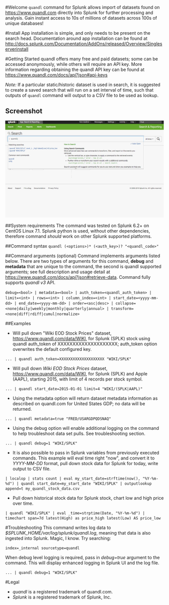 #Welcome
`quandl` command for Splunk allows import of datasets found on https://www.quandl.com directly into Splunk for further processing and analysis. Gain instant access to 10s of millions of datasets across 100s of unique databases!

#Install
App installation is simple, and only needs to be present on the search head. Documentation around app installation can be found at http://docs.splunk.com/Documentation/AddOns/released/Overview/Singleserverinstall

#Getting Started
quandl offers many free and paid datasets; some can be accessed anonymously, while others will require an API key. More information regarding obtaining the quandl API key can be found at https://www.quandl.com/docs/api?json#api-keys

*Note:* If a particular static/historic dataset is used in search, it is suggested to create a saved search that will run on a set interval of time, such that outputs of `quandl` command will output to a CSV file to be used as lookup.

## Screenshot
![quandl command for splunk ](https://raw.githubusercontent.com/hire-vladimir/SA-quandl/master/static/quand.gif)

##System requirements
The command was tested on Splunk 6.2+ on CentOS Linux 7.1. Splunk python is used, without other dependencies, therefore command *should* work on other Splunk supported platforms.

##Command syntax
`quandl (<options>)* (<auth_key>)? "<quandl_code>"`

##Command arguments (optional)
Command implements arguments listed below. There are two types of arguments for this command, **debug** and **metadata** that are unique to the command, the second is quandl supported arguments; see full description and usage detail at https://www.quandl.com/docs/api?json#retrieve-data. Command fully supports *quandl v3* API.

```debug=<bool> | metadata=<bool> | auth_token=<quandl_auth_token> | limit=<int> | rows=<int> | column_index=<int> | start_date=<yyyy-mm-dd> | end_date=<yyyy-mm-dd> | order=<asc|desc> | collapse=<none|daily|weekly|monthly|quarterly|annual> | transform=<none|diff|rdiff|cumul|normalize>```

##Examples
* Will pull down "Wiki EOD Stock Prices" dataset, https://www.quandl.com/data/WIKI, for Splunk (SPLK) stock using quandl auth_token of XXXXXXXXXXXXXXXXXXXX; auth_token option overwrites the default configured key.
```
... | quandl auth_token=XXXXXXXXXXXXXXXXXXXX "WIKI/SPLK"
```
* Will pull down *Wiki EOD Stock Prices* dataset, https://www.quandl.com/data/WIKI, for Splunk (SPLK) and Apple (AAPL), starting 2015, with limit of 4 records per stock symbol.
```
... | quandl start_date=2015-01-01 limit=4 "WIKI/(SPLK|AAPL)"
```
* Using the metadata option will return dataset metadata information as described on quandl.com for United States GDP; no data will be returned.
```
... | quandl metadata=true "FRED/USARGDPQDSNAQ"
```
* Using the debug option will enable additional logging on the command to help troubleshoot data set pulls. See troubleshooting section.
```
... | quandl debug=1 "WIKI/SPLK"
```
* It is also possible to pass in Splunk variables from previously executed commands. This example will eval time right "now", and convert it to *YYYY-MM-DD* format, pull down stock data for Splunk for today, write output to CSV file.
```
| localop | stats count | eval my_start_date=strftime(now(), "%Y-%m-%d") | quandl start_date=my_start_date "WIKI/SPLK" | outputlookup append=t my_quandl_stock_data.csv
```
* Pull down historical stock data for Splunk stock, chart low and high price over time.
```
| quandl "WIKI/SPLK" | eval _time=strptime(Date, "%Y-%m-%d") | timechart span=7d latest(High) as price_high latest(Low) AS price_low
```

#Troubleshooting
This command writes log data to *$SPLUNK_HOME/var/log/splunk/quandl.log*, meaning that data is also ingested into Splunk. Magic, I know. Try searching:
```
index=_internal sourcetype=quandl
```

When debug level logging is required, pass in *debug=true* argument to the command. This will display enhanced logging in Splunk UI and the log file.
```
... | quandl debug=1 "WIKI/SPLK"
```

#Legal
* *quandl* is a registered trademark of quandl.com.
* *Splunk* is a registered trademark of Splunk, Inc.
